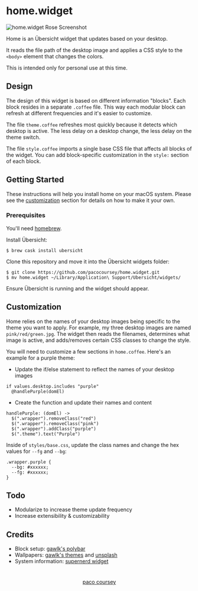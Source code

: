 # home.widget

![home.widget Rose Screenshot](https://pacocoursey.github.io/img/home.png?raw=true)

Home is an Übersicht widget that updates based on your desktop.

It reads the file path of the desktop image and applies a CSS style to the `<body>` element that changes the colors.

This is intended only for personal use at this time.

## Design

The design of this widget is based on different information "blocks". Each block resides in a separate `.coffee` file. This way each modular block can refresh at different frequencies and it's easier to customize.

The file `theme.coffee` refreshes most quickly because it detects which desktop is active. The less delay on a desktop change, the less delay on the theme switch.

The file `style.coffee` imports a single base CSS file that affects all blocks of the widget. You can add block-specific customization in the `style:` section of each block.

## Getting Started

These instructions will help you install home on your macOS system. Please see the [customization](#customization) section for details on how to make it your own.

### Prerequisites

You'll need [homebrew](https://brew.sh).

Install Übersicht:

```
$ brew cask install ubersicht
```

Clone this repository and move it into the Übersicht widgets folder:

```
$ git clone https://github.com/pacocoursey/home.widget.git
$ mv home.widget ~/Library/Application\ Support/Ubersicht/widgets/
```

Ensure Übersicht is running and the widget should appear.

## Customization

Home relies on the names of your desktop images being specific to the theme you want to apply. For example, my three desktop images are named `pink/red/green.jpg`. The widget then reads the filenames, determines what image is active, and adds/removes certain CSS classes to change the style.

You will need to customize a few sections in `home.coffee`. Here's an example for a purple theme:

* Update the if/else statement to reflect the names of your desktop images

```
if values.desktop.includes "purple"
  @handlePurple(domEl)
```

* Create the function and update their names and content

```
handlePurple: (domEl) ->
  $(".wrapper").removeClass("red")
  $(".wrapper").removeClass("pink")
  $(".wrapper").addClass("purple")
  $(".theme").text("Purple")
```

Inside of `styles/base.css`, update the class names and change the hex values for `--fg` and `--bg`:

```
.wrapper.purple {
  --bg: #xxxxxx;
  --fg: #xxxxxx;
}
```

## Todo

- Modularize to increase theme update frequency
- Increase extensibility & customizability

## Credits

- Block setup: [gawlk's polybar](https://github.com/gawlk/dots)
- Wallpapers: [gawlk's themes](https://github.com/gawlk/thms) and [unsplash](https://unsplash.com)
- System information: [supernerd widget](https://github.com/blahsd/supernerd.widget)

#

<p align="center">
    <a href="http://pacocoursey.com">paco coursey</a>
</p>
